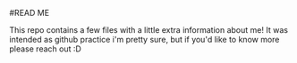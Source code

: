 #READ ME

This repo contains a few files with a little extra information about me! It was intended as github practice i'm pretty sure, but if you'd like to know more please reach out :D  
